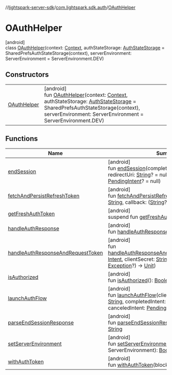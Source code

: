 //[lightspark-server-sdk](../../../index.md)/[com.lightspark.sdk.auth](../index.md)/[OAuthHelper](index.md)

# OAuthHelper

[android]\
class [OAuthHelper](index.md)(context: [Context](https://developer.android.com/reference/kotlin/android/content/Context.html), authStateStorage: [AuthStateStorage](../-auth-state-storage/index.md) = SharedPrefsAuthStateStorage(context), serverEnvironment: ServerEnvironment = ServerEnvironment.DEV)

## Constructors

| | |
|---|---|
| [OAuthHelper](-o-auth-helper.md) | [android]<br>fun [OAuthHelper](-o-auth-helper.md)(context: [Context](https://developer.android.com/reference/kotlin/android/content/Context.html), authStateStorage: [AuthStateStorage](../-auth-state-storage/index.md) = SharedPrefsAuthStateStorage(context), serverEnvironment: ServerEnvironment = ServerEnvironment.DEV) |

## Functions

| Name | Summary |
|---|---|
| [endSession](end-session.md) | [android]<br>fun [endSession](end-session.md)(completedIntent: [PendingIntent](https://developer.android.com/reference/kotlin/android/app/PendingIntent.html), redirectUri: [String](https://kotlinlang.org/api/latest/jvm/stdlib/kotlin/-string/index.html)? = null, canceledIntent: [PendingIntent](https://developer.android.com/reference/kotlin/android/app/PendingIntent.html)? = null) |
| [fetchAndPersistRefreshToken](fetch-and-persist-refresh-token.md) | [android]<br>fun [fetchAndPersistRefreshToken](fetch-and-persist-refresh-token.md)(clientSecret: [String](https://kotlinlang.org/api/latest/jvm/stdlib/kotlin/-string/index.html), callback: ([String](https://kotlinlang.org/api/latest/jvm/stdlib/kotlin/-string/index.html)?, [Exception](https://kotlinlang.org/api/latest/jvm/stdlib/kotlin/-exception/index.html)?) -&gt; [Unit](https://kotlinlang.org/api/latest/jvm/stdlib/kotlin/-unit/index.html)) |
| [getFreshAuthToken](get-fresh-auth-token.md) | [android]<br>suspend fun [getFreshAuthToken](get-fresh-auth-token.md)(): [String](https://kotlinlang.org/api/latest/jvm/stdlib/kotlin/-string/index.html) |
| [handleAuthResponse](handle-auth-response.md) | [android]<br>fun [handleAuthResponse](handle-auth-response.md)(intent: [Intent](https://developer.android.com/reference/kotlin/android/content/Intent.html)) |
| [handleAuthResponseAndRequestToken](handle-auth-response-and-request-token.md) | [android]<br>fun [handleAuthResponseAndRequestToken](handle-auth-response-and-request-token.md)(response: [Intent](https://developer.android.com/reference/kotlin/android/content/Intent.html), clientSecret: [String](https://kotlinlang.org/api/latest/jvm/stdlib/kotlin/-string/index.html), callback: ([String](https://kotlinlang.org/api/latest/jvm/stdlib/kotlin/-string/index.html)?, [Exception](https://kotlinlang.org/api/latest/jvm/stdlib/kotlin/-exception/index.html)?) -&gt; [Unit](https://kotlinlang.org/api/latest/jvm/stdlib/kotlin/-unit/index.html)) |
| [isAuthorized](is-authorized.md) | [android]<br>fun [isAuthorized](is-authorized.md)(): [Boolean](https://kotlinlang.org/api/latest/jvm/stdlib/kotlin/-boolean/index.html) |
| [launchAuthFlow](launch-auth-flow.md) | [android]<br>fun [launchAuthFlow](launch-auth-flow.md)(clientId: [String](https://kotlinlang.org/api/latest/jvm/stdlib/kotlin/-string/index.html), redirectUri: [String](https://kotlinlang.org/api/latest/jvm/stdlib/kotlin/-string/index.html), completedIntent: [PendingIntent](https://developer.android.com/reference/kotlin/android/app/PendingIntent.html), canceledIntent: [PendingIntent](https://developer.android.com/reference/kotlin/android/app/PendingIntent.html)? = null) |
| [parseEndSessionResponse](parse-end-session-response.md) | [android]<br>fun [parseEndSessionResponse](parse-end-session-response.md)(intent: [Intent](https://developer.android.com/reference/kotlin/android/content/Intent.html)): [String](https://kotlinlang.org/api/latest/jvm/stdlib/kotlin/-string/index.html) |
| [setServerEnvironment](set-server-environment.md) | [android]<br>fun [setServerEnvironment](set-server-environment.md)(environment: ServerEnvironment): [Boolean](https://kotlinlang.org/api/latest/jvm/stdlib/kotlin/-boolean/index.html) |
| [withAuthToken](with-auth-token.md) | [android]<br>fun [withAuthToken](with-auth-token.md)(block: ([String](https://kotlinlang.org/api/latest/jvm/stdlib/kotlin/-string/index.html), [String](https://kotlinlang.org/api/latest/jvm/stdlib/kotlin/-string/index.html)) -&gt; [Unit](https://kotlinlang.org/api/latest/jvm/stdlib/kotlin/-unit/index.html)) |
